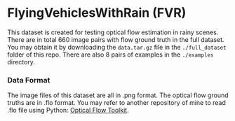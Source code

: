 # FlyingVehiclesWithRain (FVR)

This dataset is created for testing optical flow estimation in rainy scenes. There are in total 660 image pairs with flow ground truth in the full dataset. You may obtain it by downloading the `data.tar.gz` file in the `./full_dataset` folder of this repo. There are also 8 pairs of examples in the `./examples` directory. 


### Data Format
The image files of this dataset are all in .png format. The optical flow ground truths are in .flo format. You may refer to another repository of mine to read .flo file using Python: [Optical Flow Toolkit](https://github.com/liruoteng/OpticalFlowToolkit). 
